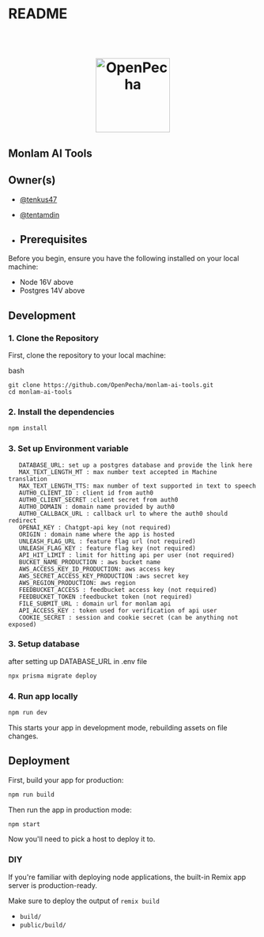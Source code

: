 # README

<h1 align="center">
  <br>
  <a href="https://openpecha.org"><img src="https://avatars.githubusercontent.com/u/82142807?s=400&u=19e108a15566f3a1449bafb03b8dd706a72aebcd&v=4" alt="OpenPecha" width="150"></a>
  <br>
</h1>

## Monlam AI Tools

## Owner(s)

- [@tenkus47](https://github.com/tenkus47)
- [@tentamdin](https://github.com/tentamdin)

- ## Prerequisites
Before you begin, ensure you have the following installed on your local machine:

- Node 16V above
- Postgres 14V above

## Development

### 1. Clone the Repository
First, clone the repository to your local machine:

bash

```Copy code
git clone https://github.com/OpenPecha/monlam-ai-tools.git
cd monlam-ai-tools
```

### 2. Install the dependencies

```sh
npm install 
```

### 3. Set up Environment variable

```plaintext
   DATABASE_URL: set up a postgres database and provide the link here   
   MAX_TEXT_LENGTH_MT : max number text accepted in Machine translation
   MAX_TEXT_LENGTH_TTS: max number of text supported in text to speech
   AUTH0_CLIENT_ID : client id from auth0
   AUTH0_CLIENT_SECRET :client secret from auth0
   AUTH0_DOMAIN : domain name provided by auth0
   AUTH0_CALLBACK_URL : callback url to where the auth0 should redirect
   OPENAI_KEY : Chatgpt-api key (not required)
   ORIGIN : domain name where the app is hosted
   UNLEASH_FLAG_URL : feature flag url (not required)
   UNLEASH_FLAG_KEY : feature flag key (not required)
   API_HIT_LIMIT : limit for hitting api per user (not required)
   BUCKET_NAME_PRODUCTION : aws bucket name
   AWS_ACCESS_KEY_ID_PRODUCTION: aws access key
   AWS_SECRET_ACCESS_KEY_PRODUCTION :aws secret key
   AWS_REGION_PRODUCTION: aws region
   FEEDBUCKET_ACCESS : feedbucket access key (not required)
   FEEDBUCKET_TOKEN :feedbucket token (not required)
   FILE_SUBMIT_URL : domain url for monlam api
   API_ACCESS_KEY : token used for verification of api user
   COOKIE_SECRET : session and cookie secret (can be anything not exposed)
```

### 3. Setup database

after setting up DATABASE_URL in .env file

```sh
npx prisma migrate deploy
```
   
   
### 4. Run app locally

```sh
npm run dev
```

This starts your app in development mode, rebuilding assets on file changes.

## Deployment

First, build your app for production:

```sh
npm run build
```

Then run the app in production mode:

```sh
npm start
```

Now you'll need to pick a host to deploy it to.

### DIY

If you're familiar with deploying node applications, the built-in Remix app server is production-ready.

Make sure to deploy the output of `remix build`

- `build/`
- `public/build/`
